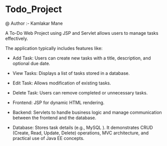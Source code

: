 # Todo_Project

@ Author :- Kamlakar Mane

A To-Do Web Project using JSP and Servlet allows users to manage tasks effectively. 

 The application typically includes features like:

* Add Task: Users can create new tasks with a title, description, and optional due date.
* View Tasks: Displays a list of tasks stored in a database.
* Edit Task: Allows modification of existing tasks.
* Delete Task: Users can remove completed or unnecessary tasks.

* Frontend: JSP for dynamic HTML rendering.
* Backend: Servlets to handle business logic and manage communication between the frontend and the database.
* Database: Stores task details (e.g., MySQL ).
 It demonstrates CRUD (Create, Read, Update, Delete) operations, MVC architecture, and practical use of Java EE concepts.
